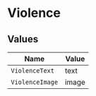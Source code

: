 # Violence


## Values

| Name            | Value           |
| --------------- | --------------- |
| `ViolenceText`  | text            |
| `ViolenceImage` | image           |